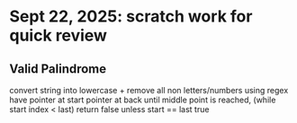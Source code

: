 # Sept 22, 2025: scratch work for quick review

## Valid Palindrome

convert string into lowercase + remove all non letters/numbers using regex
have pointer at start
pointer at back
until middle point is reached, (while start index < last)
    return false unless start == last
true
